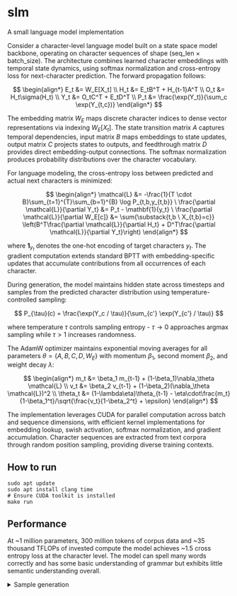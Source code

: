 # slm
A small language model implementation

Consider a character-level language model built on a state space model backbone, operating on character sequences of shape (seq_len × batch_size). The architecture combines learned character embeddings with temporal state dynamics, using softmax normalization and cross-entropy loss for next-character prediction. The forward propagation follows:

$$
\begin{align*}
E_t &= W_E[X_t] \\
H_t &= E_tB^T + H_{t-1}A^T \\
O_t &= H_t\sigma(H_t) \\
Y_t &= O_tC^T + E_tD^T \\
P_t &= \frac{\exp(Y_t)}{\sum_c \exp(Y_{t,c})}
\end{align*}
$$

The embedding matrix $W_E$ maps discrete character indices to dense vector representations via indexing $W_E[X_t]$. The state transition matrix $A$ captures temporal dependencies, input matrix $B$ maps embeddings to state updates, output matrix $C$ projects states to outputs, and feedthrough matrix $D$ provides direct embedding-output connections. The softmax normalization produces probability distributions over the character vocabulary.

For language modeling, the cross-entropy loss between predicted and actual next characters is minimized:

$$
\begin{align*}
\mathcal{L} &= -\frac{1}{T \cdot B}\sum_{t=1}^{T}\sum_{b=1}^{B} \log P_{t,b,y_{t,b}} \
\frac{\partial \mathcal{L}}{\partial Y_t} &= P_t - \mathbf{1}{y_t} \
\frac{\partial \mathcal{L}}{\partial W_E[c]} &= \sum{\substack{t,b \ X_{t,b}=c}} \left(B^T\frac{\partial \mathcal{L}}{\partial H_t} + D^T\frac{\partial \mathcal{L}}{\partial Y_t}\right)
\end{align*}
$$

where $\mathbf{1}_{y_t}$ denotes the one-hot encoding of target characters $y_t$. The gradient computation extends standard BPTT with embedding-specific updates that accumulate contributions from all occurrences of each character.

During generation, the model maintains hidden state across timesteps and samples from the predicted character distribution using temperature-controlled sampling:

$$
P_{\tau}(c) = \frac{\exp(Y_c / \tau)}{\sum_{c'} \exp(Y_{c'} / \tau)}
$$

where temperature $\tau$ controls sampling entropy - $\tau \rightarrow 0$ approaches argmax sampling while $\tau > 1$ increases randomness.

The AdamW optimizer maintains exponential moving averages for all parameters $\theta = \{A, B, C, D, W_E\}$ with momentum $\beta_1$, second moment $\beta_2$, and weight decay $\lambda$:

$$
\begin{align*}
m_t &= \beta_1 m_{t-1} + (1-\beta_1)\nabla_\theta \mathcal{L} \\
v_t &= \beta_2 v_{t-1} + (1-\beta_2)(\nabla_\theta \mathcal{L})^2 \\
\theta_t &= (1-\lambda\eta)\theta_{t-1} - \eta\cdot\frac{m_t}{1-\beta_1^t}/\sqrt{\frac{v_t}{1-\beta_2^t} + \epsilon}
\end{align*}
$$

The implementation leverages CUDA for parallel computation across batch and sequence dimensions, with efficient kernel implementations for embedding lookup, swish activation, softmax normalization, and gradient accumulation. Character sequences are extracted from text corpora through random position sampling, providing diverse training contexts.

## How to run
```
sudo apt update
sudo apt install clang time
# Ensure CUDA toolkit is installed
make run
```

## Performance

At ~1 million parameters, 300 million tokens of corpus data and ~35 thousand TFLOPs of invested compute the model achieves ~1.5 cross entropy loss at the character level. The model can spell many words correctly and has some basic understanding of grammar but exhibits little semantic understanding overall.

<details>
<summary>Sample generation</summary><pre><code>
...
Batch [50000/100000], Loss: 1.510576

--- Sample Generation at Batch 50000 ---
Seed: "The quick brown fox"
Generated: ing the travail in lines contain with a few times to get their was sure in a picture. He was all repeated the demonas colland. See Scale, HECE BEhalam.  Heavy and took a difficulty of Roman, for access, made burned his hands of the person particular congunity of pinconsists described with in the stood for the same praced that the character a way the name waite the round up with ravide ardicate came he towards the combe and the flesh consideration.  The world. And the Ring; If. F. strong being place of the solitation of which the servants; striding the house beneath in conducted credition to keep and the emember. In arm older to impression round be soundation; and the are. Well, we have experient the exceeded by the season, or our company monking, the atten and quaintly speaking any of his trank and right was ejsert; and could away, to talk way, but the General, and day. In could not the most as the only to revel adory not the door of storie of the faith was that a more line; but it was
Seed: "Once upon a time"
Generated: l save or but thoughts, that had this possessed of a new for ne kissed and of the polittered to answered.  de loss unmost at the sailing. The distined Turned they were so purpose of the head of gentleman out of the utterly wonch you will be did not be paper, and itself in the happer measures and bulies back that he was doman at her not vasidly displaying his mouth and sound the monger to little as thou tale and Sardlock with the other me tall the first enother with anybody had places of thoughts upon his time. She was carts of the body shall, for was the first Rome. And I was she important of section to-more of the two phoround for her form of pour, and have been his languisdared the moon. Pather Cyship of civiolational. Phily Auntain to any present point him in the table in the though the world the demmences of the discouracious and gentlemance, and them from the subleman, and one hills.  To see rather; and the authority of the south his eyemed to a sole soft the to know of the was go
Seed: "In the beginning"
Generated: le to the under into, the faction: of the inclined to recorded the author horses of with a less comforted, and added that keep was to soon and softed to be she was he had seemed pick. Dam and for threw he speaked of the body water the shooks were and see head of an old spendity. I hatendly could have him of point. But if it was in God it was do office in his galls; and equalified, the engrip in has been since which is in press of ted pleased to the next and all the socinion. So I was as all rise precistinct on the differed, as yet Among them. She rest the quarters constered and the last down me to him door: the Chars of God might peness were the color for wheel eres. The offerster, I hat been believe of his hair and the attemptury of the smoothing the moistery regulation make any complying that work; I shamed a real to that he had despare of his named. The two well advances of the work of the look of the convesity, and country (whom the brumber of whose wheel contempt to week. The look
--- End Sample Generation ---
...
</code></pre></details>
